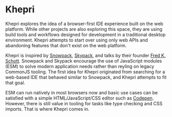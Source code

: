 # Khepri

Khepri explores the idea of a browser-first IDE experience built on the web platform. While other projects are also exploring this space, they are using build tools and workflows designed for development in a traditional desktop environment. Khepri attempts to start over using only web APIs and abandoning features that don't exist on the web platform.

Khepri is inspired by [Snowpack](https://www.snowpack.dev/), [Skypack](https://www.skypack.dev/), and talks by their founder [Fred K. Schott](http://fredkschott.com/). Snowpack and Skypack encourage the use of JavaScript modules (ESM) to solve modern application needs rather than reyling on legacy CommonJS tooling. The first idea for Khepri originated from searching for a web-based IDE that behaved similar to Snowpack, and Khepri attempts to fit that goal.

ESM can run natively in most browsers now and basic use cases can be satisfied with a simple HTML/JavaScript/CSS editor such as [Codepen](https://codepen.io/). However, there is still value in tooling for tasks like type checking and CSS imports. That is where Khepri comes in.
